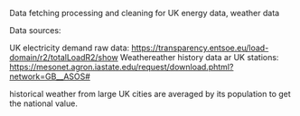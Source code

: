 Data fetching processing and cleaning for UK energy data, weather data

Data sources:

UK electricity demand raw data: https://transparency.entsoe.eu/load-domain/r2/totalLoadR2/show
Weathereather history data ar UK stations: https://mesonet.agron.iastate.edu/request/download.phtml?network=GB__ASOS#

historical weather from large UK cities are averaged by its population to get the national value.

